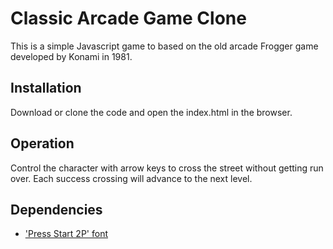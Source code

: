# Classic Arcade Game Clone
This is a simple Javascript game to based on the old arcade Frogger game developed by Konami in 1981.

## Installation
Download or clone the code and open the index.html in the browser.

## Operation
Control the character with arrow keys to cross the street without getting run over.  Each success crossing will advance to the next level.

## Dependencies
- ['Press Start 2P' font](https://fonts.google.com/specimen/Press+Start+2P)
